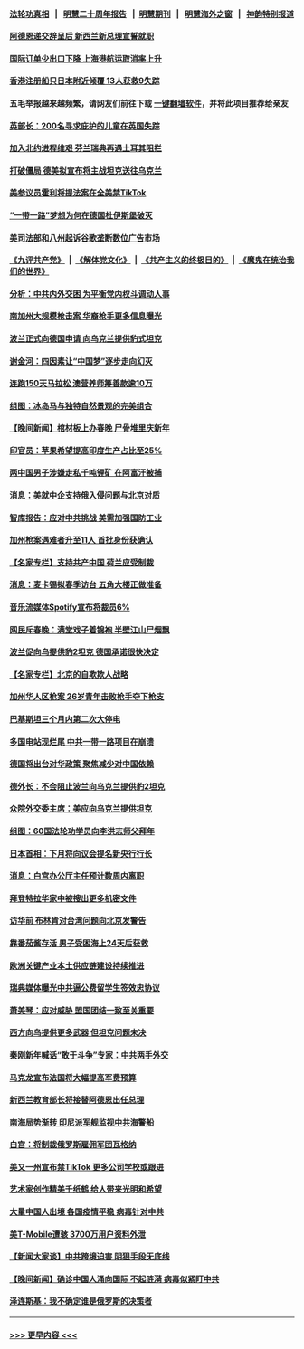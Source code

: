 #### [法轮功真相](https://github.com/gfw-breaker/truth/blob/master/README.md?t=0) &nbsp;&nbsp;|&nbsp;&nbsp; [明慧二十周年报告](https://github.com/gfw-breaker/mh-reports/blob/master/README.md?t=0) &nbsp;&nbsp;|&nbsp;&nbsp;[明慧期刊](https://github.com/gfw-breaker/mh-qikan) &nbsp;&nbsp;|&nbsp;&nbsp; [明慧海外之窗](https://github.com/gfw-breaker/mh-news/blob/master/README.md?t=0) &nbsp;&nbsp;|&nbsp;&nbsp; [神韵特别报道](https://github.com/gfw-breaker/mh-news/blob/master/shenyun.md?t=0)
#### [阿德恩递交辞呈后 新西兰新总理宣誓就职](../pages/nsc418/n13915095.md?t=01251843) 
#### [国际订单少出口下降 上海港航运取消率上升](../pages/nsc418/n13915042.md?t=01251843) 
#### [香港注册船只日本附近倾覆 13人获救9失踪](../pages/nsc418/n13914941.md?t=01251843) 
#### 五毛举报越来越频繁，请网友们前往下载 [一键翻墙软件](https://github.com/gfw-breaker/ssr-accounts)，并将此项目推荐给亲友
#### [英部长：200名寻求庇护的儿童在英国失踪](../pages/nsc418/n13914959.md?t=01251843) 
#### [加入北约进程维艰 芬兰瑞典再遇土耳其阻拦](../pages/nsc418/n13914898.md?t=01251843) 
#### [打破僵局 德美拟宣布将主战坦克送往乌克兰](../pages/nsc418/n13914812.md?t=01251843) 
#### [美参议员霍利将提法案在全美禁TikTok](../pages/nsc418/n13914829.md?t=01251843) 
#### [“一带一路”梦想为何在德国杜伊斯堡破灭](../pages/nsc418/n13914803.md?t=01251843) 
#### [美司法部和八州起诉谷歌垄断数位广告市场](../pages/nsc418/n13914789.md?t=01251843) 
#### [《九评共产党》](https://github.com/begood0513/9ping.md/blob/master/README.md) &nbsp;|&nbsp; [《解体党文化》](../../../../jtdwh.md/blob/master/README.md)  &nbsp;|&nbsp; [《共产主义的终极目的》](../../../../gczydzjmd.md/blob/master/README.md) &nbsp;|&nbsp; [《魔鬼在统治我们的世界》](../../../../mgztzwmdsj.md/blob/master/README.md) 
#### [分析：中共内外交困 为平衡党内权斗调动人事](../pages/nsc418/n13914733.md?t=01251843) 
#### [南加州大规模枪击案 华裔枪手更多信息曝光](../pages/nsc418/n13914756.md?t=01251843) 
#### [波兰正式向德国申请 向乌克兰提供豹式坦克](../pages/nsc418/n13914743.md?t=01251843) 
#### [谢金河：四因素让“中国梦”逐步走向幻灭](../pages/nsc418/n13914731.md?t=01251843) 
#### [连跑150天马拉松 澳营养师筹善款逾10万](../pages/nsc418/n13914472.md?t=01251843) 
#### [组图：冰岛马与独特自然景观的完美组合](../pages/nsc418/n13914581.md?t=01251843) 
#### [【晚间新闻】棺材板上办春晚 尸骨堆里庆新年](../pages/nsc418/n13914646.md?t=01251843) 
#### [印官员：苹果希望提高印度生产占比至25%](../pages/nsc418/n13914597.md?t=01251843) 
#### [两中国男子涉嫌走私千吨锂矿 在阿富汗被捕](../pages/nsc418/n13914594.md?t=01251843) 
#### [消息：美就中企支持俄入侵问题与北京对质](../pages/nsc418/n13914582.md?t=01251843) 
#### [智库报告：应对中共挑战 美需加强国防工业](../pages/nsc418/n13914425.md?t=01251843) 
#### [加州枪案遇难者升至11人 首批身份获确认](../pages/nsc418/n13914312.md?t=01251843) 
#### [【名家专栏】支持共产中国 荷兰应受制裁](../pages/nsc418/n13914148.md?t=01251843) 
#### [消息：麦卡锡拟春季访台 五角大楼正做准备](../pages/nsc418/n13914316.md?t=01251843) 
#### [音乐流媒体Spotify宣布将裁员6%](../pages/nsc418/n13914300.md?t=01251843) 
#### [网民斥春晚：满堂戏子着锦袍 半壁江山尸烟飘](../pages/nsc418/n13914095.md?t=01251843) 
#### [波兰促向乌提供豹2坦克 德国承诺很快决定](../pages/nsc418/n13914193.md?t=01251843) 
#### [【名家专栏】北京的自欺欺人战略](../pages/nsc418/n13911915.md?t=01251843) 
#### [加州华人区枪案 26岁青年击败枪手夺下枪支](../pages/nsc418/n13914210.md?t=01251843) 
#### [巴基斯坦三个月内第二次大停电](../pages/nsc418/n13914196.md?t=01251843) 
#### [多国电站现烂尾 中共一带一路项目在崩溃](../pages/nsc418/n13914062.md?t=01251843) 
#### [德国将出台对华政策 聚焦减少对中国依赖](../pages/nsc418/n13913543.md?t=01251843) 
#### [德外长：不会阻止波兰向乌克兰提供豹2坦克](../pages/nsc418/n13913632.md?t=01251843) 
#### [众院外交委主席：美应向乌克兰提供坦克](../pages/nsc418/n13913529.md?t=01251843) 
#### [组图：60国法轮功学员向李洪志师父拜年](../pages/nsc418/n13910041.md?t=01251843) 
#### [日本首相：下月将向议会提名新央行行长](../pages/nsc418/n13913397.md?t=01251843) 
#### [消息：白宫办公厅主任预计数周内离职](../pages/nsc418/n13913113.md?t=01251843) 
#### [拜登特拉华家中被搜出更多机密文件](../pages/nsc418/n13913004.md?t=01251843) 
#### [访华前 布林肯对台湾问题向北京发警告](../pages/nsc418/n13912607.md?t=01251843) 
#### [靠番茄酱存活 男子受困海上24天后获救](../pages/nsc418/n13912480.md?t=01251843) 
#### [欧洲关键产业本土供应链建设持续推进](../pages/nsc418/n13912048.md?t=01251843) 
#### [瑞典媒体曝光中共逼公费留学生签效忠协议](../pages/nsc418/n13912574.md?t=01251843) 
#### [萧美琴：应对威胁 盟国团结一致至关重要](../pages/nsc418/n13912372.md?t=01251843) 
#### [西方向乌提供更多武器 但坦克问题未决](../pages/nsc418/n13912538.md?t=01251843) 
#### [秦刚新年喊话“敢于斗争”专家：中共两手外交](../pages/nsc418/n13911995.md?t=01251843) 
#### [马克龙宣布法国将大幅提高军费预算](../pages/nsc418/n13912131.md?t=01251843) 
#### [新西兰教育部长将接替阿德恩出任总理](../pages/nsc418/n13912110.md?t=01251843) 
#### [南海局势渐转 印尼派军舰监视中共海警船](../pages/nsc418/n13912038.md?t=01251843) 
#### [白宫：将制裁俄罗斯雇佣军团瓦格纳](../pages/nsc418/n13912045.md?t=01251843) 
#### [美又一州宣布禁TikTok 更多公司学校或跟进](../pages/nsc418/n13911993.md?t=01251843) 
#### [艺术家创作精美千纸鹤 给人带来光明和希望](../pages/nsc418/n13911552.md?t=01251843) 
#### [大量中国人出境 各国疫情平稳 病毒针对中共](../pages/nsc418/n13911820.md?t=01251843) 
#### [美T-Mobile遭骇 3700万用户资料外泄](../pages/nsc418/n13911980.md?t=01251843) 
#### [【新闻大家谈】中共跨境迫害 阴狠手段无底线](../pages/nsc418/n13911932.md?t=01251843) 
#### [【晚间新闻】确诊中国人涌向国际 不起涟漪 病毒似紧盯中共](../pages/nsc418/n13911808.md?t=01251843) 
#### [泽连斯基：我不确定谁是俄罗斯的决策者](../pages/nsc418/n13911150.md?t=01251843) 

----
#### [ >>> 更早内容 <<< ](../indexes/nsc418-earlier.md)
